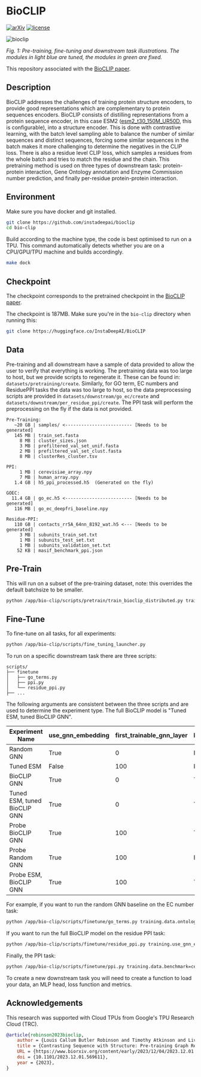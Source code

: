 # BioCLIP

[![arXiv](https://img.shields.io/badge/bioRxiv-10.1101/2023.12.01.569611-b31b1b.svg)](https://www.biorxiv.org/content/10.1101/2023.12.01.569611v1)
[![license](https://img.shields.io/badge/License-CC%20BY--NC--SA%204.0-blue.svg)](LICENSE)


<img src="bioclip_diagram.png" alt="bioclip" style="max-width: 700px;"/>

*Fig. 1: Pre-training, fine-tuning and downstream task illustrations. The modules in light blue are tuned, the modules in green are fixed.*

This repository associated with the [BioCLIP paper](https://openreview.net/forum?id=fhCSDMkrFr).

## Description
BioCLIP addresses the challenges of training protein structure encoders, to provide good representations which are complementary to protein sequences encoders. BioCLIP consists of distilling representations from a protein sequence encoder, in this case ESM2 ([esm2_t30_150M_UR50D](https://github.com/facebookresearch/esm#available-models), this is configurable), into a structure encoder. This is done with contrastive learning, with the batch level sampling able to balance the number of similar sequences and distinct sequences, forcing some similar sequences in the batch makes it more challenging to determine the negatives in the CLIP loss. There is also a residue level CLIP loss, which samples a residues from the whole batch and tries to match the residue and the chain. This pretraining method is used on three types of downstream task: protein-protein interaction, Gene Ontology annotation and Enzyme Commission number prediction, and finally per-residue protein-protein interaction.

## Environment
Make sure you have docker and git installed.

```bash
git clone https://github.com/instadeepai/bioclip
cd bio-clip
```

Build according to the machine type, the code is best optimised to run on a TPU. This command automatically detects whether you are on a CPU/GPU/TPU machine and builds accordingly. 
```bash
make dock
```

## Checkpoint

The checkpoint corresponds to the pretrained checkpoint in the [BioCLIP paper](https://openreview.net/forum?id=fhCSDMkrFr).

The checkpoint is 187MB. Make sure you're in the `bio-clip` directory when running this:

```bash
git clone https://huggingface.co/InstaDeepAI/BioCLIP
```


## Data

Pre-training and all downstream have a sample of data provided to allow the user to verify that everything is working. The pretraining data was too large to host, but we provide scripts to regenerate it. These can be found in: `datasets/pretraining/create`. Similarly, for GO term, EC numbers and ResiduePPI tasks the data was too large to host, so the data preprocessing scripts are provided in `datasets/downstream/go_ec/create` and `datasets/downstream/per_residue_ppi/create`. The PPI task will perform the preprocessing on the fly if the data is not provided.

```
Pre-Training:
   ~20 GB | samples/ <------------------------- [Needs to be generated]
   145 MB | train_set.fasta
     8 MB | cluster_sizes.json
     3 MB | prefiltered_val_set_unif.fasta
     2 MB | prefiltered_val_set_clust.fasta
     8 MB | clusterRes_cluster.tsv

PPI:
     1 MB | cerevisiae_array.npy
     7 MB | human_array.npy
   1.4 GB | h5_ppi_processed.h5  (Generated on the fly)

GOEC:
  11.4 GB | go_ec.h5 <------------------------- [Needs to be generated]
   116 MB | go_ec_deepfri_baseline.npy

Residue-PPI:
   110 GB | contacts_rr5A_64nn_8192_wat.h5 <--- [Needs to be generated]
     3 MB | subunits_train_set.txt
     1 MB | subunits_test_set.txt
     1 MB | subunits_validation_set.txt
    52 KB | masif_benchmark_ppi.json
```


## Pre-Train

This will run on a subset of the pre-training dataset, note: this overrides the default batchsize to be smaller.
```bash
python /app/bio-clip/scripts/pretrain/train_bioclip_distributed.py training.batch_size=2 training.chunk_size=2 training.batch_size_gnn_per_device=2 training.batch_size_esm_per_device=2
```

## Fine-Tune

To fine-tune on all tasks, for all experiments:
```bash
python /app/bio-clip/scripts/fine_tuning_launcher.py
```

To run on a specific downstream task there are three scripts:
```
scripts/
├── finetune
│   ├── go_terms.py
│   ├── ppi.py
│   └── residue_ppi.py
├── ...
```

The following arguments are consistent between the three scripts and are used to determine the experiment type. The full BioCLIP model is "Tuned ESM, tuned BioCLIP GNN".

| Experiment Name               | use_gnn_embedding | first_trainable_gnn_layer | load_bioclip_params | use_esm_embedding | train_esm_from |
|-------------------------------|-------------------|---------------------------|---------------------|-------------------|----------------|
| Random GNN                    | True              | 0                         | False               | False             | 100            |
| Tuned ESM                     | False             | 100                       | False               | True              | -3             |
| BioCLIP GNN                   | True              | 0                         | True                | False             | 100            |
| Tuned ESM, tuned BioCLIP GNN  | True              | 0                         | True                | True              | -3             |
| Probe BioCLIP GNN             | True              | 100                       | True                | False             | 100            |
| Probe Random GNN              | True              | 100                       | False               | False             | 100            |
| Probe ESM, BioCLIP GNN        | True              | 100                       | True                | True              | 100            |


For example, if you want to run the random GNN baseline on the EC number task:
```bash
python /app/bio-clip/scripts/finetune/go_terms.py training.data.ontology=ec training.use_gnn_embedding=True training.first_trainable_gnn_layer=0 training.load_bioclip_params=False training.use_esm_embedding=False training.train_esm_from=100 training.tune_esm=True training.checkpoints.checkpoint_dir=BioCLIP/checkpoint experiment_name=Random_GNN
```
If you want to run the full BioCLIP model on the residue PPI task:
```bash
python /app/bio-clip/scripts/finetune/residue_ppi.py training.use_gnn_embedding=True training.first_trainable_gnn_layer=0 training.load_bioclip_params=True training.use_esm_embedding=True training.train_esm_from=-3 training.tune_esm=True training.checkpoints.checkpoint_dir=BioCLIP/checkpoint experiment_name=Tuned_ESM_tuned_BioCLIP_GNN
```
Finally, the PPI task:
```bash
python /app/bio-clip/scripts/finetune/ppi.py training.data.benchmark=cerevisiae training.use_gnn_embedding=True training.first_trainable_gnn_layer=0 training.load_bioclip_params=False training.use_esm_embedding=False training.train_esm_from=100 training.gnn_layer_to_use=-2 training.tune_esm=True training.checkpoints.checkpoint_dir=BioCLIP/checkpoint experiment_name=Random_GNN
```

To create a new downstream task you will need to create a function to load your data, an MLP head, loss function and metrics.

## Acknowledgements

This research was supported with Cloud TPUs from Google's TPU Research Cloud (TRC).

```bibtex
@article{robinson2023bioclip,
	author = {Louis Callum Butler Robinson and Timothy Atkinson and Liviu Copoiu and Patrick Bordes and Thomas Pierrot and Thomas Barrett},
	title = {Contrasting Sequence with Structure: Pre-training Graph Representations with PLMs},
	URL = {https://www.biorxiv.org/content/early/2023/12/04/2023.12.01.569611},
	doi = {10.1101/2023.12.01.569611},
	year = {2023},
}
```
